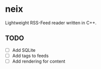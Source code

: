 # neix
Lightweight RSS-Feed reader written in C++.

## TODO
* [ ] Add SQLite
* [ ] Add tags to feeds
* [ ] Add rendering for content
